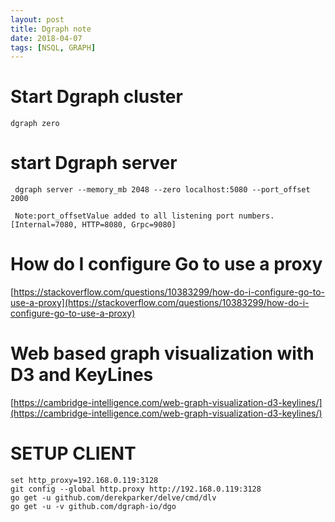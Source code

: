 ```yaml
---
layout: post
title: Dgraph note
date: 2018-04-07
tags: [NSQL, GRAPH]
---
```


# Start Dgraph cluster
```
dgraph zero
```

# start Dgraph server
```
 dgraph server --memory_mb 2048 --zero localhost:5080 --port_offset 2000

 Note:port_offsetValue added to all listening port numbers. [Internal=7080, HTTP=8080, Grpc=9080]

```

# How do I configure Go to use a proxy
[https://stackoverflow.com/questions/10383299/how-do-i-configure-go-to-use-a-proxy](https://stackoverflow.com/questions/10383299/how-do-i-configure-go-to-use-a-proxy)

# Web based graph visualization with D3 and KeyLines
[https://cambridge-intelligence.com/web-graph-visualization-d3-keylines/](https://cambridge-intelligence.com/web-graph-visualization-d3-keylines/)

# SETUP CLIENT

```
set http_proxy=192.168.0.119:3128
git config --global http.proxy http://192.168.0.119:3128
go get -u github.com/derekparker/delve/cmd/dlv
go get -u -v github.com/dgraph-io/dgo
```
